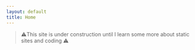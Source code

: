 ```yaml
---
layout: default
title: Home
---
```


> :warning:This site is under construction until I learn some more about static sites and coding :warning:
